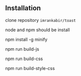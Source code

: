 ## Installation

clone repository `imrankabir/toast`

node and npm should be install

npm install -g minify

npm run build-js

npm run build-css

npm run build-style-css

